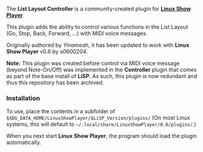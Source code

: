 
The **List Layout Controller** is a community-created plugin for
**[Linux Show Player](https://github.com/FrancescoCeruti/linux-show-player)**

This plugin adds the ability to control various functions in the List Layout
(Go, Stop, Back, Forward, ...) with MIDI voice messages.

Originally authored by *Yinameah*, it has been updated to work with
**Linux Show Player** v0.6 by *s0600204*.

**Note:** This plugin was created before control via MIDI voice message (beyond
Note-On/Off) was implemented in the **Controller** plugin that comes as part
of the base install of **LiSP**. As such, this plugin is now redundant and thus
this repository has been archived.


### Installation

To use, place the contents in a subfolder of `$XDG_DATA_HOME/LinuxShowPlayer/$LiSP_Version/plugins/`
(On most Linux systems, this will default to `~/.local/share/LinuxShowPlayer/0.6/plugins/`.)

When you next start **Linux Show Player**, the program should load the plugin
automatically.
